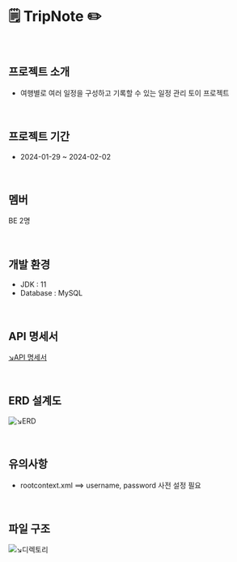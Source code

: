 # 🗒️ TripNote ✏️
<br>

## 프로젝트 소개
- 여행별로 여러 일정을 구성하고 기록할 수 있는 일정 관리 토이 프로젝트

<br>

## 프로젝트 기간
- 2024-01-29 ~ 2024-02-02

<br>

## 멤버
BE 2명

<br>

## 개발 환경
- JDK : 11
- Database : MySQL

<br>

## API 명세서
[↘︎API 명세서](https://documenter.getpostman.com/view/32623056/2s9YyvAf7C)

<br>

## ERD 설계도
![↘︎ERD](https://velog.velcdn.com/images/yeokg1130/post/f0a80da5-d859-4739-b60f-a5ef91f99737/image.png)

<br>

## 유의사항
- rootcontext.xml ==> username, password 사전 설정 필요

<br>

## 파일 구조
![↘︎디렉토리](https://velog.velcdn.com/images/imeline/post/3f25bad1-7efd-44ad-b506-05ecb0190985/image.png)

